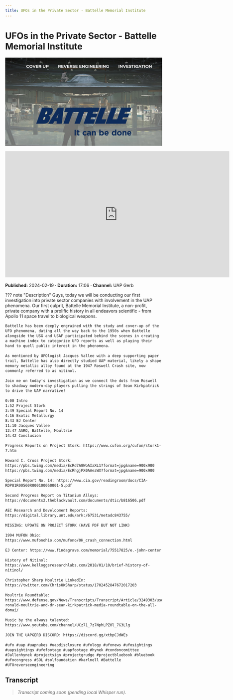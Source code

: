 ```yaml
---
title: UFOs in the Private Sector - Battelle Memorial Institute
---
```


# UFOs in the Private Sector - Battelle Memorial Institute

![thumbnail](../videos/tISTJRPOqFo-ufos-in-the-private-sector---battelle-memorial-institute/thumb.jpg)

<iframe width="720" height="405" src="https://www.youtube.com/embed/tISTJRPOqFo" frameborder="0" allowfullscreen></iframe>

**Published:** 2024-02-19  ·  **Duration:** 17:06  ·  **Channel:** UAP Gerb

??? note "Description"
    Guys, today we will be conducting our first investigation into private sector companies with involvement in the UAP phenomena. Our first culprit, Battelle Memorial Institute, a non-profit, private company with a prolific history in all endeavors scientific - from Apollo 11 space travel to biological weapons. 
    
    Battelle has been deeply engrained with the study and cover-up of the UFO phenomena, dating all the way back to the 1950s when Battelle alongside the USG and USAF participated behind the scenes in creating a machine index to categorize UFO reports as well as playing their hand to quell public interest in the phenomena. 
    
    As mentioned by UFOlogist Jacques Vallee with a deep supporting paper trail, Battelle has also directly studied UAP material, likely a shape memory metallic alloy found at the 1947 Roswell Crash site, now commonly referred to as nitinol. 
    
    Join me on today's investigation as we connect the dots from Roswell to shadowy modern-day players pulling the strings of Sean Kirkpatrick to drive the UAP narrative!
    
    0:00 Intro
    1:52 Project Stork
    3:49 Special Report No. 14
    4:16 Exotic Metallurgy 
    8:43 EJ Center
    11:10 Jacques Vallee 
    12:47 AARO, Battelle, Moultrie 
    14:42 Conclusion 
    
    Progress Reports on Project Stork: https://www.cufon.org/cufon/stork1-7.htm
    
    Howard C. Cross Project Stork: https://pbs.twimg.com/media/EcRd7A8WoAIaXL1?format=jpg&name=900x900
    https://pbs.twimg.com/media/EcRhgjPX0AAezWX?format=jpg&name=900x900
    
    Special Report No. 14: https://www.cia.gov/readingroom/docs/CIA-RDP81R00560R000100060001-5.pdf
    
    Second Progress Report on Titanium Alloys: https://documents2.theblackvault.com/documents/dtic/b816506.pdf
    
    AEC Research and Development Reports: https://digital.library.unt.edu/ark:/67531/metadc843755/
    
    MISSING: UPDATE ON PROJECT STORK (HAVE PDF BUT NOT LINK)
    
    1994 MUFON Ohio: https://www.mufonohio.com/mufono/OH_crash_connection.html
    
    EJ Center: https://www.findagrave.com/memorial/75517825/e.-john-center
    
    History of Nitinol: https://www.kelloggsresearchlabs.com/2018/01/10/brief-history-of-nitinol/
    
    Christopher Sharp Moultrie LinkedIn: https://twitter.com/ChrisUKSharp/status/1702452847672017203
    
    Moultrie Roundtable: https://www.defense.gov/News/Transcripts/Transcript/Article/3249303/usdis-ronald-moultrie-and-dr-sean-kirkpatrick-media-roundtable-on-the-all-domai/
    
    Music by the always talented: https://www.youtube.com/channel/UCz71_7z7NphLPZ0l_7G3Llg
    
    JOIN THE UAPGERB DISCORD: https://discord.gg/xtbpCJdWEs
    
    #ufo #uap #uapnukes #uapdisclosure #ufology #ufonews #ufosightings #uapsightings #ufofootage #uapfootage #hynek #condoncomittee #Jallenhynek #projectsign #projectgrudge #projectbluebook #bluebook #ufocongress #SOL #solfoundation #karlnell #Battelle #UFOreverseengineering

## Transcript
> _Transcript coming soon (pending local Whisper run)._
